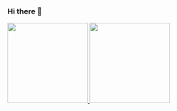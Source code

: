 ### Hi there 👋

 <div>
  <a href="https://github.com/thiagorizzo">
  <img height="180em" src="https://github-readme-stats.vercel.app/api?username=thiagorizzo&show_icons=true&theme=dark&include_all_commits=true&count_private=true"/>
  <img height="180em" src="https://github-readme-stats.vercel.app/api/top-langs/?username=thiagorizzo&layout=compact&langs_count=7&theme=dark"/>
</div>

<!--
**thiagorizzo/thiagorizzo** is a ✨ _special_ ✨ repository because its `README.md` (this file) appears on your GitHub profile.

Here are some ideas to get you started:

- 🔭 I’m currently working on ...
- 🌱 I’m currently learning ...
- 👯 I’m looking to collaborate on ...
- 🤔 I’m looking for help with ...
- 💬 Ask me about ...
- 📫 How to reach me: ...
- 😄 Pronouns: ...
- ⚡ Fun fact: ...
-->
